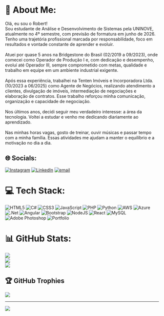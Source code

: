 # 💫 About Me:
Olá, eu sou o Robert!<br>Sou estudante de Análise e Desenvolvimento de Sistemas pela UNINOVE, atualmente no 4º semestre, com previsão de formatura em junho de 2026. Tenho uma trajetória profissional marcada por responsabilidade, foco em resultados e vontade constante de aprender e evoluir.<br><br>Atuei por quase 5 anos na Bridgestone do Brasil (02/2019 a 09/2023), onde comecei como Operador de Produção I e, com dedicação e desempenho, evoluí até Operador III, sempre comprometido com metas, qualidade e trabalho em equipe em um ambiente industrial exigente.<br><br>Após essa experiência, trabalhei na Tenten Imóveis e Incorporadora Ltda. (10/2023 a 06/2025) como Agente de Negócios, realizando atendimento a clientes, divulgação de imóveis, intermediação de negociações e elaboração de contratos. Esse trabalho reforçou minha comunicação, organização e capacidade de negociação.<br><br>Nos últimos anos, decidi seguir meu verdadeiro interesse: a área da tecnologia. Voltei a estudar e venho me dedicando diariamente ao aprendizado.<br><br>Nas minhas horas vagas, gosto de treinar, ouvir músicas e passar tempo com a minha família. Essas atividades me ajudam a manter o equilíbrio e a motivação no dia a dia.


## 🌐 Socials:
[![Instagram](https://img.shields.io/badge/Instagram-%23E4405F.svg?logo=Instagram&logoColor=white)](https://instagram.com/https://www.instagram.com/r.albok/) [![LinkedIn](https://img.shields.io/badge/LinkedIn-%230077B5.svg?logo=linkedin&logoColor=white)](https://linkedin.com/in/https://www.linkedin.com/in/robert-albok-bab8ab2b9/) [![email](https://img.shields.io/badge/Email-D14836?logo=gmail&logoColor=white)](mailto:https://mail.google.com/mail/u/0/?hl=pt-BR#inbox) 

# 💻 Tech Stack:
![HTML5](https://img.shields.io/badge/html5-%23E34F26.svg?style=for-the-badge&logo=html5&logoColor=white) ![C#](https://img.shields.io/badge/c%23-%23239120.svg?style=for-the-badge&logo=csharp&logoColor=white) ![CSS3](https://img.shields.io/badge/css3-%231572B6.svg?style=for-the-badge&logo=css3&logoColor=white) ![JavaScript](https://img.shields.io/badge/javascript-%23323330.svg?style=for-the-badge&logo=javascript&logoColor=%23F7DF1E) ![PHP](https://img.shields.io/badge/php-%23777BB4.svg?style=for-the-badge&logo=php&logoColor=white) ![Python](https://img.shields.io/badge/python-3670A0?style=for-the-badge&logo=python&logoColor=ffdd54) ![AWS](https://img.shields.io/badge/AWS-%23FF9900.svg?style=for-the-badge&logo=amazon-aws&logoColor=white) ![Azure](https://img.shields.io/badge/azure-%230072C6.svg?style=for-the-badge&logo=microsoftazure&logoColor=white) ![.Net](https://img.shields.io/badge/.NET-5C2D91?style=for-the-badge&logo=.net&logoColor=white) ![Angular](https://img.shields.io/badge/angular-%23DD0031.svg?style=for-the-badge&logo=angular&logoColor=white) ![Bootstrap](https://img.shields.io/badge/bootstrap-%238511FA.svg?style=for-the-badge&logo=bootstrap&logoColor=white) ![NodeJS](https://img.shields.io/badge/node.js-6DA55F?style=for-the-badge&logo=node.js&logoColor=white) ![React](https://img.shields.io/badge/react-%2320232a.svg?style=for-the-badge&logo=react&logoColor=%2361DAFB) ![MySQL](https://img.shields.io/badge/mysql-4479A1.svg?style=for-the-badge&logo=mysql&logoColor=white) ![Adobe Photoshop](https://img.shields.io/badge/adobe%20photoshop-%2331A8FF.svg?style=for-the-badge&logo=adobe%20photoshop&logoColor=white) ![Portfolio](https://img.shields.io/badge/Portfolio-%23000000.svg?style=for-the-badge&logo=firefox&logoColor=#FF7139)
# 📊 GitHub Stats:
![](https://github-readme-stats.vercel.app/api?username=RobertAlbok&theme=algolia&hide_border=false&include_all_commits=true&count_private=false)<br/>
![](https://nirzak-streak-stats.vercel.app/?user=RobertAlbok&theme=algolia&hide_border=false)<br/>
![](https://github-readme-stats.vercel.app/api/top-langs/?username=RobertAlbok&theme=algolia&hide_border=false&include_all_commits=true&count_private=false&layout=compact)

## 🏆 GitHub Trophies
![](https://github-profile-trophy.vercel.app/?username=RobertAlbok&theme=radical&no-frame=false&no-bg=false&margin-w=4)

---
[![](https://visitcount.itsvg.in/api?id=RobertAlbok&icon=7&color=0)](https://visitcount.itsvg.in)

<!-- Proudly created with GPRM ( https://gprm.itsvg.in ) -->
